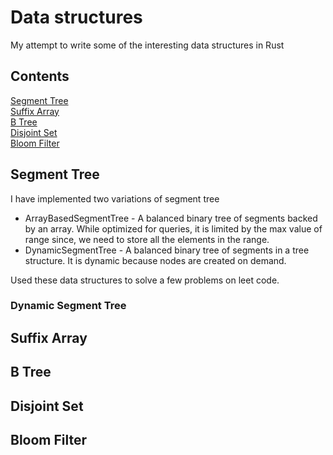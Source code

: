 # Data structures
My attempt to write some of the interesting data structures in Rust

## Contents
[Segment Tree](#segment-tree)  
[Suffix Array](#suffix-array)  
[B Tree](#b-tree)  
[Disjoint Set](#disjoint-set)   
[Bloom Filter](#bloom-filter)

## Segment Tree
I have implemented two variations of segment tree

* ArrayBasedSegmentTree - A balanced binary tree of segments backed by an array. While optimized for queries, it is limited by the max value of range since, we need to store all the elements in the range.
* DynamicSegmentTree - A balanced binary tree of segments in a tree structure. It is dynamic because nodes are created on demand. 

Used these data structures to solve a few problems  on leet code. 



### Dynamic Segment Tree 

## Suffix Array

## B Tree

## Disjoint Set

## Bloom Filter


